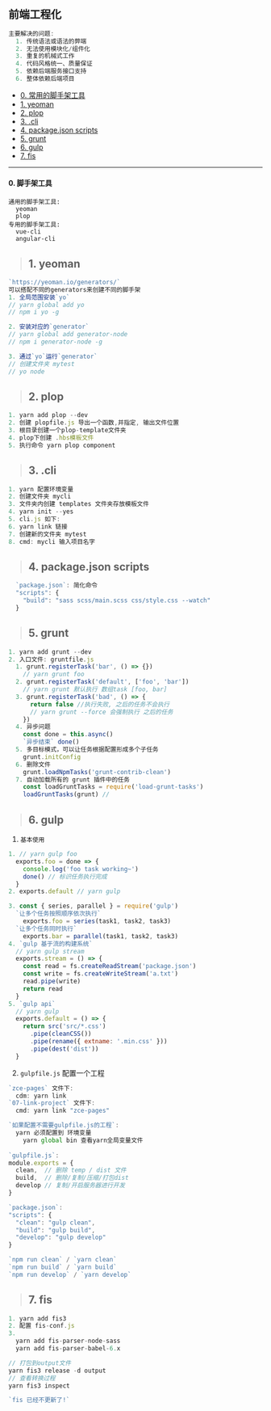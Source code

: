 
## 前端工程化
```java
主要解决的问题:
  1. 传统语法或语法的弊端
  2. 无法使用模块化/组件化
  3. 重复的机械式工作
  4. 代码风格统一、质量保证
  5. 依赖后端服务接口支持
  6. 整体依赖后端项目
```

- [0. 常用的脚手架工具](#0)
- [1. yeoman](#1)
- [2. plop](#2)
- [3. .cli](#3)
- [4. package.json scripts](#4)
- [5. grunt](#5)
- [6. gulp](#6)
- [7. fis](#7)
--------

#### <div id='0'>0. 脚手架工具</div>
```
通用的脚手架工具:
  yeoman
  plop
专用的脚手架工具:
  vue-cli
  angular-cli
```

><h2 id='1'>1. yeoman</h2>
```js
`https://yeoman.io/generators/`
可以搭配不同的generators来创建不同的脚手架
1. 全局范围安装`yo`
// yarn global add yo
// npm i yo -g

2. 安装对应的`generator`
// yarn global add generator-node
// npm i generator-node -g 

3. 通过`yo`运行`generator`
// 创建文件夹 mytest
// yo node
```
><h2 id='2'>2. plop</h2>
```js
1. yarn add plop --dev
2. 创建 plopfile.js 导出一个函数,并指定, 输出文件位置
3. 根目录创建一个plop-template文件夹
4. plop下创建 .hbs模板文件
5. 执行命令 yarn plop component
 ```
><h2 id='3'>3. .cli</h2>
```js
1. yarn 配置环境变量
2. 创建文件夹 mycli
3. 文件夹内创建 templates 文件夹存放模板文件
4. yarn init --yes
5. cli.js 如下:
6. yarn link 链接
7. 创建新的文件夹 mytest
8. cmd: mycli 输入项目名字
```
><h2 id='4'>4. package.json scripts</h2>
```js
  `package.json`: 简化命令
  "scripts": {
    "build": "sass scss/main.scss css/style.css --watch"
  }
```
><h2 id='5'>5. grunt</h2>
```js
1. yarn add grunt --dev
2. 入口文件: gruntfile.js 
  1. grunt.registerTask('bar', () => {})  
    // yarn grunt foo
  2. grunt.registerTask('default', ['foo', 'bar']) 
    // yarn grunt 默认执行 数组task [foo, bar]
  3. grunt.registerTask('bad', () => {
      return false //执行失败, 之后的任务不会执行
      // yarn grunt --force 会强制执行 之后的任务
    })
  4. 异步问题
    const done = this.async()
    `异步结束` done()
  5. 多目标模式，可以让任务根据配置形成多个子任务
    grunt.initConfig
  6. 删除文件
    grunt.loadNpmTasks('grunt-contrib-clean')
  7. 自动加载所有的 grunt 插件中的任务
    const loadGruntTasks = require('load-grunt-tasks')
    loadGruntTasks(grunt) // 
```
><h2 id='6'>6. gulp</h2>
1. `基本使用`
```js
1. // yarn gulp foo
  exports.foo = done => {
    console.log('foo task working~')
    done() // 标识任务执行完成
  }
2. exports.default // yarn gulp

3. const { series, parallel } = require('gulp')
  `让多个任务按照顺序依次执行`
    exports.foo = series(task1, task2, task3)
  `让多个任务同时执行`
    exports.bar = parallel(task1, task2, task3)
4. `gulp 基于流的构建系统`
  // yarn gulp stream 
  exports.stream = () => {
    const read = fs.createReadStream('package.json')
    const write = fs.createWriteStream('a.txt')
    read.pipe(write)
    return read
  }
5. `gulp api`
  // yarn gulp
  exports.default = () => {
    return src('src/*.css')
      .pipe(cleanCSS())
      .pipe(rename({ extname: '.min.css' }))
      .pipe(dest('dist'))
  }
```
2. `gulpfile.js` 配置一个工程
```js
`zce-pages` 文件下:
  cdm: yarn link
`07-link-project` 文件下: 
  cmd: yarn link "zce-pages"

`如果配置不需要gulpfile.js的工程`: 
  yarn 必须配置到 环境变量
    yarn global bin 查看yarn全局变量文件
    
`gulpfile.js`:
module.exports = {
  clean,  // 删除 temp / dist 文件
  build,  // 删除/复制/压缩/打包dist
  develop // 复制/开启服务器进行开发
}

`package.json`:
"scripts": {
  "clean": "gulp clean",
  "build": "gulp build",
  "develop": "gulp develop"
}

`npm run clean` / `yarn clean`
`npm run build` / `yarn build`
`npm run develop` / `yarn develop`
```
><h2 id='7'>7. fis</h2>
```js
1. yarn add fis3 
2. 配置 fis-conf.js
3.
  yarn add fis-parser-node-sass 
  yarn add fis-parser-babel-6.x

// 打包到output文件
yarn fis3 release -d output
// 查看转换过程
yarn fis3 inspect 

`fis 已经不更新了!`
```